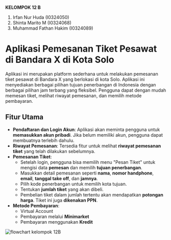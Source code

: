 **KELOMPOK 12 B**
1. Irfan Nur Huda (I0324050)
2. Shinta Marito M (I0324068)
3. Muhammad Fathan Hakim (I0324089)
   
# Aplikasi Pemesanan Tiket Pesawat di Bandara X di Kota Solo
Aplikasi ini merupakan platform sederhana untuk melakukan pemesanan tiket pesawat di Bandara X yang berlokasi di kota Solo. Aplikasi ini menyediakan berbagai pilihan tujuan penerbangan di Indonesia dengan berbagai pilihan jam terbang yang fleksibel. Pengguna dapat dengan mudah memesan tiket, melihat riwayat pemesanan, dan memilih metode pembayaran.
## Fitur Utama
- **Pendaftaran dan Login Akun**: Aplikasi akan meminta pengguna untuk **memasukkan akun pribadi**. Jika belum memiliki akun, pengguna dapat membuatnya terlebih dahulu.
- **Riwayat Pemesanan**: Tersedia fitur untuk melihat **riwayat pemesanan tiket** yang telah dilakukan sebelumnya.
- **Pemesanan Tiket**:
  - Setelah login, pengguna bisa memilih menu "Pesan Tiket" untuk mengisi data **pemesan** dan memilih **tujuan penerbangan**.
  - Masukkan detail pemesanan seperti **nama**, **nomor handphone**, **email**, **tanggal take off**, dan **jamnya**.
  - Pilih kode penerbangan untuk memilih kota tujuan.
  - Tentukan **jumlah tiket** yang akan dibeli.
  - Pembelian tiket dalam jumlah tertentu akan mendapatkan **potongan harga**. Tiket ini juga **dikenakan PPN**.
- **Metode Pembayaran**:
  - Virtual Account
  - Pembayaran melalui **Minimarket**
  - Pembayaran menggunakan **Kredit**

![flowchart kelompok 12B](https://github.com/user-attachments/assets/464d5307-8135-4458-80cf-0b69cb3216b7)
